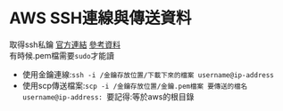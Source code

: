 # AWS SSH連線與傳送資料

取得ssh私鑰 [官方連結](https://lightsail.aws.amazon.com/ls/docs/zh_tw/articles/amazon-lightsail-ssh-using-terminal)
[參考資料](https://medium.com/@wyingqian365/%E5%AF%A6%E7%BF%92%E6%97%A5%E8%AA%8C-3-19-scp-to-ec2-%E8%97%89%E7%94%B1-ssh-%E7%9A%84%E9%81%A0%E7%AB%AF%E6%AA%94%E6%A1%88%E5%82%B3%E8%BC%B8%E6%8C%87%E4%BB%A4-778c24ef359)</br>
有時候.pem檔需要`sudo`才能讀
* 使用金鑰連線:`ssh -i /金鑰存放位置/下載下來的檔案 username@ip-address`</br>
* 使用scp傳送檔案:`scp -i /金鑰存放位置/金鑰.pem檔案 要傳送的檔名 username@ip-address: `要記得:等於aws的根目錄

